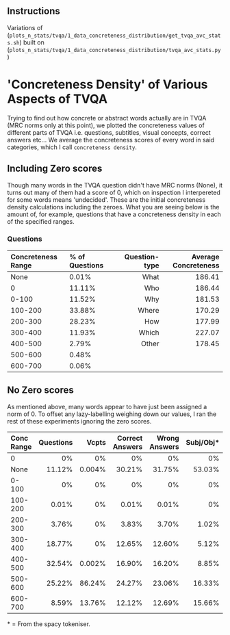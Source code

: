 ## Instructions
Variations of (`plots_n_stats/tvqa/1_data_concreteness_distribution/get_tvqa_avc_stats.sh`) built on (`plots_n_stats/tvqa/1_data_concreteness_distribution/tvqa_avc_stats.py`)

# 'Concreteness Density' of Various Aspects of TVQA
Trying to find out how concrete or abstract words actually are in TVQA (MRC norms only at this point), we plotted the concreteness values of different parts of TVQA i.e. questions, subtitles, visual concepts, correct answers etc... We average the concreteness scores of every word in said categories, which I call `concreteness density`.

## Including Zero scores
Though many words in the TVQA question didn't have MRC norms (None), it turns out many of them had a score of 0, which on inspection I interpereted for some words means 'undecided'. These are the initial concreteness density calculations including the zeroes. What you are seeing below is the amount of, for example, questions that have a concreteness density in each of the specified ranges.

### Questions
Concreteness Range | % of Questions | | Question-type | Average Concreteness
:-- | :-- | --- | --: | --:
None    | 0.01%  ||  What    |   186.41
0       | 11.11% ||  Who     |   186.44
0-100   | 11.52% ||  Why     |   181.53
100-200 | 33.88% ||  Where   |   170.29
200-300 | 28.23% ||  How     |   177.99
300-400 | 11.93% ||  Which   |   227.07
400-500 | 2.79%  ||  Other   |   178.45
500-600 | 0.48%  ||          |
600-700 | 0.06%  ||          |


## No Zero scores
As mentioned above, many words appear to have just been assigned a norm of 0. To offset any lazy-labelling weighing down our values, I ran the rest of these experiments ignoring the zero scores.

Conc Range  | Questions | Vcpts     | Correct Answers   | Wrong Answers | Subj/Obj\*
:--         | --:       | --:       | --:               | --:           | --:
0           | 0%        | 0%        | 0%                | 0%            | 0%
None        | 11.12%    | 0.004%    | 30.21%            | 31.75%        | 53.03%
0-100       | 0%        | 0%        | 0%                | 0%            | 0%
100-200     | 0.01%     | 0%        | 0.01%             | 0.01%         | 0%
200-300     | 3.76%     | 0%        | 3.83%             | 3.70%         | 1.02%
300-400     | 18.77%    | 0%        | 12.65%            | 12.60%        | 5.12%
400-500     | 32.54%    | 0.002%    | 16.90%            | 16.20%        | 8.85%
500-600     | 25.22%    | 86.24%    | 24.27%            | 23.06%        | 16.33%
600-700     | 8.59%     | 13.76%    | 12.12%            | 12.69%        | 15.66%
\* = From the spacy tokeniser.
